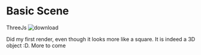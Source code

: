 # Basic Scene
ThreeJs
![download](https://user-images.githubusercontent.com/117698398/229642312-b7b06592-3cc2-43c1-939c-1b04735f5fec.png)

Did my first render, even though it looks more like a square. It is indeed a 3D object :D. More to come
